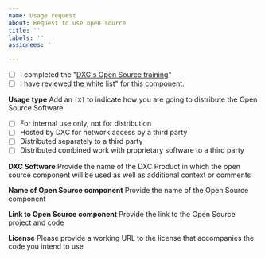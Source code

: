 ```yaml
---
name: Usage request
about: Request to use open source
title: ''
labels: ''
assignees: ''

---
```


- [ ] I completed the "[DXC's Open Source training](https://csc.skillport.com/skillportfe/main.action?path=summary/CUSTOMER_DEFINED/_scorm12_csc_corp815)"
- [ ] I have reviewed the [white list](https://github.dxc.com/pages/isrc/opensourceprogram/whitelist.html)" for this component.

**Usage type**
Add an `[X]` to indicate how you are going to distribute the Open Source Software

- [ ] For internal use only, not for distribution
- [ ] Hosted by DXC for network access by a third party
- [ ] Distributed separately to a third party
- [ ] Distributed combined work with proprietary software to a third party

**DXC Software**
Provide the name of the DXC Product in which the open source component will be used as well as additional context or comments

**Name of Open Source component**
Provide the name of the Open Source component

**Link to Open Source component**
Provide the link to the Open Source project and code

**License**
Please provide a working URL to the license that accompanies the code you intend to use
